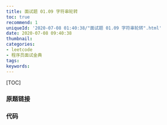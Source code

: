 ```yaml
---
title: 面试题 01.09 字符串轮转
toc: true
recommend: 1
uniqueId: '2020-07-08 01:40:38/"面试题 01.09 字符串轮转".html'
date: 2020-07-08 09:40:38
thumbnail:
categories:
- leetcode
- 程序员面试金典
tags:
keywords:
---
```


[TOC]

<!--more-->

### 原题链接



### 代码

```python

```

